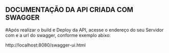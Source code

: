 ## DOCUMENTAÇÃO DA API CRIADA COM SWAGGER ##
#Após realizar o build  e Deploy da API, acesse o endereço do seu Servidor com e a url do swagger, conforme exemplo abixo:

http://localhost:8080/swagger-ui.html
